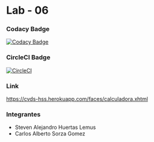 # Lab - 06



### Codacy Badge

[![Codacy Badge](https://app.codacy.com/project/badge/Grade/479bb80f12aa4bec984297003cf47364)](https://www.codacy.com/gh/AlejandroLHuertass/Lab-06/dashboard?utm_source=github.com&amp;utm_medium=referral&amp;utm_content=AlejandroLHuertass/Lab-06&amp;utm_campaign=Badge_Grade)

### CircleCI Badge

[![CircleCI](https://circleci.com/gh/AlejandroLHuertass/Lab-06/tree/master.svg?style=svg)](https://circleci.com/gh/AlejandroLHuertass/Lab-06/tree/master)

### Link

https://cvds-hss.herokuapp.com/faces/calculadora.xhtml

### Integrantes

- Steven Alejandro Huertas Lemus
- Carlos Alberto Sorza Gomez
